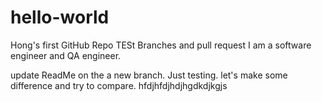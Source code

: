 # hello-world
Hong's first GitHub Repo
TESt Branches and pull request
I am a software engineer and QA engineer. 

update ReadMe on the a new branch. Just testing.
 let's make some difference and try to compare.
hfdjhfdjhdjhgdkdjkgjs
